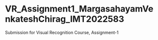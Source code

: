 # VR_Assignment1_MargasahayamVenkateshChirag_IMT2022583
Submission for Visual Recognition Course, Assignment-1
